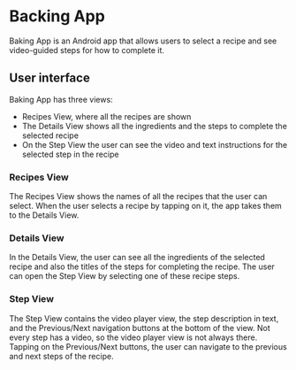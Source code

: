 # Backing App

Baking App is an Android app 
that allows users to select a recipe and see video-guided steps for how to complete it.

## User interface

Baking App has three views:
* Recipes View, where all the recipes are shown
* The Details View shows all the ingredients and the steps to complete the selected recipe
* On the Step View the user can see the video and text instructions 
for the selected step in the recipe

### Recipes View

The Recipes View shows the names of all the recipes that the user can select. 
When the user selects a recipe by tapping on it, the app takes them to the Details View.

### Details View

In the Details View, the user can see all the ingredients of the selected recipe 
and also the titles of the steps for completing the recipe. 
The user can open the Step View by selecting one of these recipe steps.

### Step View

The Step View contains the video player view, the step description in text,
and the Previous/Next navigation buttons at the bottom of the view.
Not every step has a video, so the video player view is not always there.
Tapping on the Previous/Next buttons, 
the user can navigate to the previous and next steps of the recipe.
